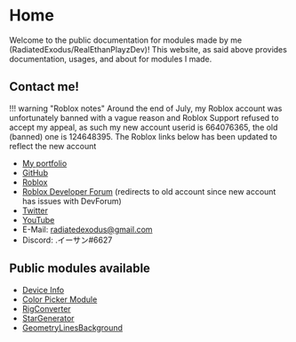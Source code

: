 # Home
Welcome to the public documentation for modules made by me (RadiatedExodus/RealEthanPlayzDev)!
This website, as said above provides documentation, usages, and about for modules I made.

## Contact me!
!!! warning "Roblox notes"
    Around the end of July, my Roblox account was unfortunately banned with a vague
    reason and Roblox Support refused to accept my appeal, as such my new account
    userid is 664076365, the old (banned) one is 124648395.
    The Roblox links below has been updated to reflect the new account

- [My portfolio](https://github.com/RealEthanPlayzDev/RealEthanPlayzDev/blob/main/Portfolio.md)
- [GitHub](https://github.com/RealEthanPlayzDev/)
- [Roblox](https://www.roblox.com/users/664076365/profile)
- [Roblox Developer Forum](https://devforum.roblox.com/u/itzethanplayz_yt/) (redirects to old account since new account has issues with DevForum)
- [Twitter](https://twitter.com/RadiatedExodus)
- [YouTube](https://www.youtube.com/channel/UCuLAUKIVWXpzSKgn8U6TllA)
- E-Mail: radiatedexodus@gmail.com
- Discord: .イーサン#6627

## Public modules available
- [Device Info](./DeviceInfo/About/)
- [Color Picker Module](./ColorPickerModule/About/)
- [RigConverter](./RigConverter/About/)
- [StarGenerator](./StarGenerator/About/)
- [GeometryLinesBackground](./GeometryLinesBackground/About/)